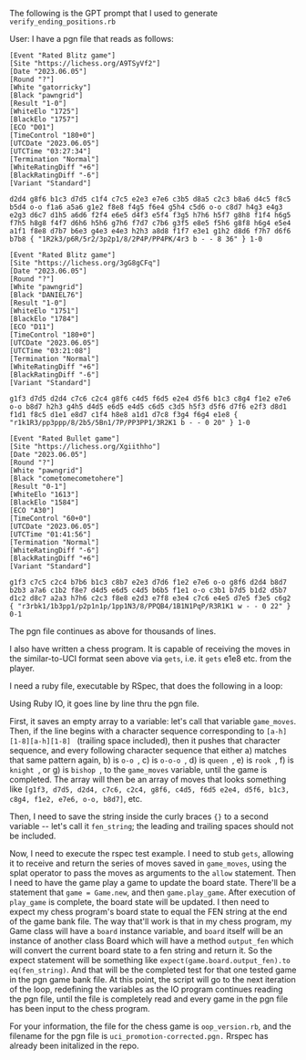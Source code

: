 The following is the GPT prompt that I used to generate `verify_ending_positions.rb`

User:
I have a pgn file that reads as follows:

```
[Event "Rated Blitz game"]
[Site "https://lichess.org/A9TSyVf2"]
[Date "2023.06.05"]
[Round "?"]
[White "gatorricky"]
[Black "pawngrid"]
[Result "1-0"]
[WhiteElo "1725"]
[BlackElo "1757"]
[ECO "D01"]
[TimeControl "180+0"]
[UTCDate "2023.06.05"]
[UTCTime "03:27:34"]
[Termination "Normal"]
[WhiteRatingDiff "+6"]
[BlackRatingDiff "-6"]
[Variant "Standard"]

d2d4 g8f6 b1c3 d7d5 c1f4 c7c5 e2e3 e7e6 c3b5 d8a5 c2c3 b8a6 d4c5 f8c5 b5d4 o-o f1a6 a5a6 g1e2 f8e8 f4g5 f6e4 g5h4 c5d6 o-o c8d7 h4g3 e4g3 e2g3 d6c7 d1h5 a6d6 f2f4 e6e5 d4f3 e5f4 f3g5 h7h6 h5f7 g8h8 f1f4 h6g5 f7h5 h8g8 f4f7 d6h6 h5h6 g7h6 f7d7 c7b6 g3f5 e8e5 f5h6 g8f8 h6g4 e5e4 a1f1 f8e8 d7b7 b6e3 g4e3 e4e3 h2h3 a8d8 f1f7 e3e1 g1h2 d8d6 f7h7 d6f6 b7b8 { "1R2k3/p6R/5r2/3p2p1/8/2P4P/PP4PK/4r3 b - - 8 36" } 1-0

[Event "Rated Blitz game"]
[Site "https://lichess.org/3gG8gCFq"]
[Date "2023.06.05"]
[Round "?"]
[White "pawngrid"]
[Black "DANIEL76"]
[Result "1-0"]
[WhiteElo "1751"]
[BlackElo "1784"]
[ECO "D11"]
[TimeControl "180+0"]
[UTCDate "2023.06.05"]
[UTCTime "03:21:08"]
[Termination "Normal"]
[WhiteRatingDiff "+6"]
[BlackRatingDiff "-6"]
[Variant "Standard"]

g1f3 d7d5 d2d4 c7c6 c2c4 g8f6 c4d5 f6d5 e2e4 d5f6 b1c3 c8g4 f1e2 e7e6 o-o b8d7 h2h3 g4h5 d4d5 e6d5 e4d5 c6d5 c3d5 h5f3 d5f6 d7f6 e2f3 d8d1 f1d1 f8c5 d1e1 e8d7 c1f4 h8e8 a1d1 d7c8 f3g4 f6g4 e1e8 { "r1k1R3/pp3ppp/8/2b5/5Bn1/7P/PP3PP1/3R2K1 b - - 0 20" } 1-0

[Event "Rated Bullet game"]
[Site "https://lichess.org/Xgiithho"]
[Date "2023.06.05"]
[Round "?"]
[White "pawngrid"]
[Black "cometomecometohere"]
[Result "0-1"]
[WhiteElo "1613"]
[BlackElo "1584"]
[ECO "A30"]
[TimeControl "60+0"]
[UTCDate "2023.06.05"]
[UTCTime "01:41:56"]
[Termination "Normal"]
[WhiteRatingDiff "-6"]
[BlackRatingDiff "+6"]
[Variant "Standard"]

g1f3 c7c5 c2c4 b7b6 b1c3 c8b7 e2e3 d7d6 f1e2 e7e6 o-o g8f6 d2d4 b8d7 b2b3 a7a6 c1b2 f8e7 d4d5 e6d5 c4d5 b6b5 f1e1 o-o c3b1 b7d5 b1d2 d5b7 d1c2 d8c7 a2a3 h7h6 c2c3 f8e8 e2d3 e7f8 e3e4 c7c6 e4e5 d7e5 f3e5 c6g2 { "r3rbk1/1b3pp1/p2p1n1p/1pp1N3/8/PPQB4/1B1N1PqP/R3R1K1 w - - 0 22" } 0-1

```
The pgn file continues as above for thousands of lines.

I also have written a chess program. It is capable of receiving the moves in the similar-to-UCI format seen above via `gets`, i.e. it `gets` e1e8 etc. from the player.

I need a ruby file, executable by RSpec, that does the following in a loop:

Using Ruby IO, it goes line by line thru the pgn file.

First, it saves an empty array to a variable: let's call that variable `game_moves`.
Then, if the line begins with a character sequence corresponding to `[a-h][1-8][a-h][1-8] ` (trailing space included), then it pushes that character sequence, and every following character sequence that either a) matches that same pattern again, b) is `o-o `, c) is `o-o-o `, d) is `queen `, e) is `rook `, f) is `knight `, or g) is `bishop `, to the `game_moves` variable, until the game is completed. The array will then be an array of moves that looks something like `[g1f3, d7d5, d2d4, c7c6, c2c4, g8f6, c4d5, f6d5 e2e4, d5f6, b1c3, c8g4, f1e2, e7e6, o-o, b8d7]`, etc.

Then, I need to save the string inside the curly braces `{}` to a second variable -- let's call it `fen_string`; the leading and trailing spaces should not be included.

Now, I need to execute the rspec test example. I need to stub `gets`, allowing it to receive and return the series of moves saved in `game_moves`, using the splat operator to pass the moves as arguments to the `allow` statement. Then I need to have the game play a game to update the board state. There'll be a statement that `game = Game.new`, and then `game.play_game`. After execution of `play_game` is complete, the board state will be updated. I then need to expect my chess program's board state to equal the FEN string at the end of the game bank file. The way that'll work is that in my chess program, my Game class will have a `board` instance variable, and `board` itself will be an instance of another class Board which will have a method `output_fen` which will convert the current board state to a fen string and return it. So the expect statement will be something like `expect(game.board.output_fen).to eq(fen_string)`. And that will be the completed test for that one tested game in the pgn game bank file. At this point, the script will go to the next iteration of the loop, redefining the variables as the IO program continues reading the pgn file, until the file is completely read and every game in the pgn file has been input to the chess program.

For your information, the file for the chess game is `oop_version.rb`, and the filename for the pgn file is `uci_promotion-corrected.pgn.` Rrspec has already been initalized in the repo.